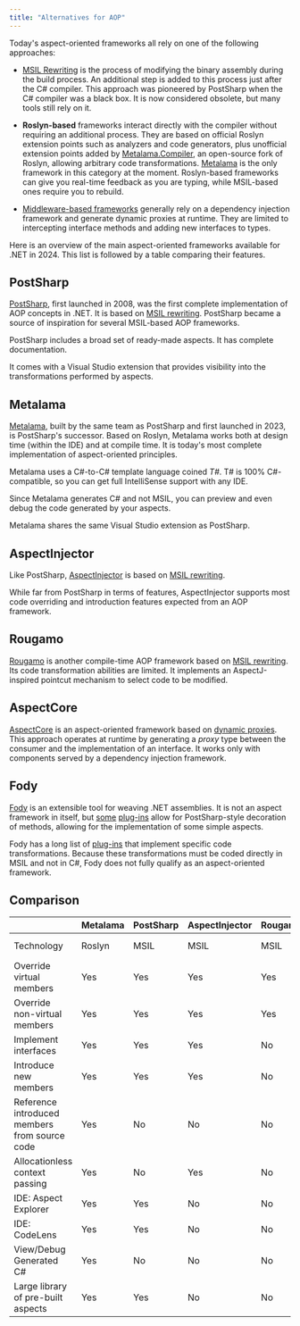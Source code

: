 ```yaml
---
title: "Alternatives for AOP"
---
```


Today's aspect-oriented frameworks all rely on one of the following approaches:

* [MSIL Rewriting](msil-rewriting) is the process of modifying the binary assembly during the build process. An
  additional step is added to this process just after the C# compiler. This approach was pioneered by PostSharp when the
  C# compiler was a black box. It is now considered obsolete, but many tools still rely on it.

* **Roslyn-based** frameworks interact directly with the compiler without requiring an additional process. They are
  based on official Roslyn extension points such as analyzers and code generators, plus unofficial extension points
  added by [Metalama.Compiler](https://github.com/postsharp/Metalama.Compiler), an open-source fork of Roslyn, allowing
  arbitrary code transformations. [Metalama](/metalama) is the only framework in this category at the moment.
  Roslyn-based frameworks can give you real-time feedback as you are typing, while MSIL-based ones require you to
  rebuild.

* [Middleware-based frameworks](middleware) generally rely on a dependency injection framework and generate dynamic
  proxies at runtime. They are limited to intercepting interface methods and adding new interfaces to types.

Here is an overview of the main aspect-oriented frameworks available for .NET in 2024. This list is followed by a table
comparing their features.

## PostSharp

[PostSharp](/il), first launched in 2008, was the first complete implementation of AOP concepts in .NET. It is based
on [MSIL rewriting](msil-rewriting). PostSharp became a source of inspiration for several MSIL-based AOP frameworks.

PostSharp includes a broad set of ready-made aspects. It has complete documentation.

It comes with a Visual Studio extension that provides visibility into the transformations performed by aspects.

## Metalama

[Metalama](/metalama), built by the same team as PostSharp and first launched in 2023, is PostSharp's successor. Based
on Roslyn, Metalama works both at design time (within the IDE) and at compile time. It is today's most complete
implementation of aspect-oriented principles.

Metalama uses a C#-to-C# template language coined _T#_. T# is 100% C#-compatible, so you can get full IntelliSense
support with any IDE.

Since Metalama generates C# and not MSIL, you can preview and even debug the code generated by your aspects.

Metalama shares the same Visual Studio extension as PostSharp.

## AspectInjector

Like PostSharp, [AspectInjector](https://github.com/pamidur/aspect-injector) is based
on [MSIL rewriting](msil-rewriting).

While far from PostSharp in terms of features, AspectInjector supports most code overriding and introduction features
expected from an AOP framework.

## Rougamo

[Rougamo](https://github.com/inversionhourglass/Rougamo) is another compile-time AOP framework based
on [MSIL rewriting](msil-rewriting). Its code transformation abilities are limited. It implements an AspectJ-inspired
pointcut mechanism to select code to be modified.

## AspectCore

[AspectCore](https://github.com/dotnetcore/AspectCore-Framework) is an aspect-oriented framework based
on [dynamic proxies](middleware). This approach operates at runtime by generating a _proxy_ type between the consumer
and the implementation of an interface. It works only with components served by a dependency injection framework.

## Fody

[Fody](https://github.com/Fody/Fody) is an extensible tool for weaving .NET assemblies. It is not an aspect framework in
itself,
but [some](https://github.com/vescon/MethodBoundaryAspect.Fody) [plug-ins](https://github.com/Fody/MethodDecorator)
allow for PostSharp-style decoration of methods, allowing for the implementation of some simple aspects.

Fody has a long list of [plug-ins](https://github.com/Fody/Home/blob/master/pages/addins.md) that implement specific
code transformations. Because these transformations must be coded directly in MSIL and not in C#, Fody does not fully
qualify as an aspect-oriented framework.

## Comparison

|                                               | Metalama | PostSharp | AspectInjector | Rougamo | AspectCore      |
|-----------------------------------------------|----------|-----------|----------------|---------|-----------------|
| Technology                                    | Roslyn   | MSIL      | MSIL           | MSIL    | Dynamic Proxies |
| Override virtual members                      | Yes      | Yes       | Yes            | Yes     | Yes             |
| Override non-virtual members                  | Yes      | Yes       | Yes            | Yes     | No              |
| Implement interfaces                          | Yes      | Yes       | Yes            | No      | Yes             |
| Introduce new members                         | Yes      | Yes       | Yes            | No      | No              |
| Reference introduced members from source code | Yes      | No        | No             | No      | No              |
| Allocationless context passing                | Yes      | No        | Yes            | No      | No              |
| IDE: Aspect Explorer                          | Yes      | Yes       | No             | No      | No              |
| IDE: CodeLens                                 | Yes      | Yes       | No             | No      | No              |
| View/Debug Generated C#                       | Yes      | No        | No             | No      | No              |
| Large library of pre-built aspects            | Yes      | Yes       | No             | No      | No              |
